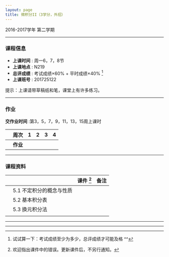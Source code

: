 ```yaml
---
layout: page
title: 微积分II（3学分，外招）
---
```



<p class="message">
  2016-2017学年 第二学期
</p>


---

### 课程信息

- __上课时间__ : 周一6，7，8节
- __上课地点__ : N219
- __总评成绩__ : 考试成绩×60% + 平时成绩×40% [^exam]
- __上课班号__ : 201725122

[^exam]: 试试算一下：考试成绩至少为多少，总评成绩才可能及格 ^^

提示：上课请带草稿纸和笔，课堂上有许多练习。

---

### 作业

__交作业时间__ :第3，5，7，9，11，13，15周上课时


|        |   周次     | 1 | 2 | 3 |	4 |
|:--------:|----:|:------:|:------:|:------:|:------:|
|		|	__作业__ |	<a href="HW/HW_微积分II_第01周_外招_2017.pdf" target="_blank"><i class="fa fa-file-pdf-o" aria-hidden="true"></i></a>	|	<a href="HW/HW_微积分II_第02周_外招_2017.pdf" target="_blank"><i class="fa fa-file-pdf-o" aria-hidden="true"></i></a>		|		|		|


---

### 课程资料

|        |        | 课件 [^Remark] | 备注 |
|:--------:|:--------|:------:|:------:|
|  | 5.1 不定积分的概念与性质 |  <a href="lectures/5_1_不定积分的概念与性质_NM_2017.pdf" target="_blank"><i class="fa fa-file-pdf-o" aria-hidden="true"></i></a>    |    |
|  | 5.2 基本积分表 |  <a href="lectures/5_2_基本积分表_NM_2017.pdf" target="_blank"><i class="fa fa-file-pdf-o" aria-hidden="true"></i></a>    |  |
|  | 5.3 换元积分法 |  <a href="lectures/5_3_换元积分法_NM_2017.pdf" target="_blank"><i class="fa fa-file-pdf-o" aria-hidden="true"></i></a>    |    |
|  |  |      |    |



[^Remark]: 欢迎指出课件中的错误。更新课件后，不另行通知。



---


---